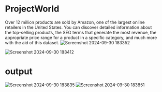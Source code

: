 # ProjectWorld
Over 12 million products are sold by Amazon, one of the largest online retailers in the United States. You can discover detailed information about the top-selling products, the SEO terms that generate the most revenue, the appropriate price range for a product in a specific category, and much more with the aid of this dataset.
![Screenshot 2024-09-30 183352](https://github.com/user-attachments/assets/9c442d68-be9c-4d53-907b-3ad592dc2c74)

![Screenshot 2024-09-30 183412](https://github.com/user-attachments/assets/7c3039f0-b1c9-4941-87eb-076c938eadaf)

# output

![Screenshot 2024-09-30 183835](https://github.com/user-attachments/assets/54728c67-7412-4495-9341-bdc68dbe2ba9)
![Screenshot 2024-09-30 183851](https://github.com/user-attachments/assets/4181c011-519a-4967-99c8-91409c1e90eb)
